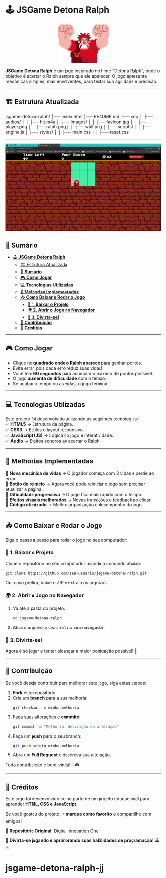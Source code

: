 
# 🕹 **JSGame Detona Ralph**

<p align="center">
  <img src="./src/images/ralph.png" alt="JSGame Detona Ralph Logo">
</p>

**JSGame Detona Ralph** é um jogo inspirado no filme "Detona Ralph", onde o objetivo é acertar o Ralph sempre que ele aparecer. O jogo apresenta mecânicas simples, mas envolventes, para testar sua agilidade e precisão.  

---
## 🏗 Estrutura Atualizada
jsgame-detona-ralph/
│── index.html
│── README.md
├── src/
│   ├── audios/
│   │   ├── hit.m4a
│   ├── images/
│   │   ├── favicon.jpg
│   │   ├── player.png
│   │   ├── ralph.png
│   │   ├── wall.png
│   ├── scripts/
│   │   ├── engine.js
│   ├── styles/
│   │   ├── main.css
│   │   ├── reset.css

---
<p align="center">
  <img src="./src/images/ralph jj.png" alt="JSGame Detona Ralph Logo">
</p>

## 📌 **Sumário**
- [🕹 **JSGame Detona Ralph**](#-jsgame-detona-ralph)
  - [🏗 Estrutura Atualizada](#-estrutura-atualizada)
  - [📌 **Sumário**](#-sumário)
  - [🎮 **Como Jogar**](#-como-jogar)
  - [💻 **Tecnologias Utilizadas**](#-tecnologias-utilizadas)
  - [🚀 **Melhorias Implementadas**](#-melhorias-implementadas)
  - [📥 **Como Baixar e Rodar o Jogo**](#-como-baixar-e-rodar-o-jogo)
    - [🔽 **1. Baixar o Projeto**](#-1-baixar-o-projeto)
    - [🌍 **2. Abrir o Jogo no Navegador**](#-2-abrir-o-jogo-no-navegador)
    - [🎯 **3. Divirta-se!**](#-3-divirta-se)
  - [🤝 **Contribuição**](#-contribuição)
  - [📜 **Créditos**](#-créditos)

---

## 🎮 **Como Jogar**
- Clique no **quadrado onde o Ralph aparece** para ganhar pontos.  
- Evite errar, pois cada erro reduz suas vidas!  
- Você tem **60 segundos** para acumular o máximo de pontos possível.  
- O jogo **aumenta de dificuldade** com o tempo.  
- Se acabar o tempo ou as vidas, o jogo termina.  

---

## 💻 **Tecnologias Utilizadas**
Este projeto foi desenvolvido utilizando as seguintes tecnologias:  
✅ **HTML5** → Estrutura da página.  
✅ **CSS3** → Estilos e layout responsivo.  
✅ **JavaScript (JS)** → Lógica do jogo e interatividade.  
✅ **Áudio** → Efeitos sonoros ao acertar o Ralph.  

---

## 🚀 **Melhorias Implementadas**
🔹 **Nova mecânica de vidas** → O jogador começa com 3 vidas e perde ao errar.  
🔹 **Botão de reinício** → Agora você pode reiniciar o jogo sem precisar atualizar a página.  
🔹 **Dificuldade progressiva** → O jogo fica mais rápido com o tempo.  
🔹 **Efeitos visuais melhorados** → Novas transições e feedback ao clicar.  
🔹 **Código otimizado** → Melhor organização e desempenho do jogo.  

---

## 📥 **Como Baixar e Rodar o Jogo**
Siga o passo a passo para rodar o jogo no seu computador:  

### 🔽 **1. Baixar o Projeto**
Clone o repositório no seu computador usando o comando abaixo:  
```sh
git clone https://github.com/seu-usuario/jsgame-detona-ralph.git
```
Ou, caso prefira, baixe o ZIP e extraia os arquivos.  

### 🌍 **2. Abrir o Jogo no Navegador**
1. Vá até a pasta do projeto:  
   ```sh
   cd jsgame-detona-ralph
   ```
2. Abra o arquivo `index.html` no seu navegador.  

### 🎯 **3. Divirta-se!**  
Agora é só jogar e tentar alcançar a maior pontuação possível! 🚀  

---

## 🤝 **Contribuição**
Se você deseja contribuir para melhorar este jogo, siga estas etapas:  

1. **Fork** este repositório.  
2. Crie um **branch** para a sua melhoria:  
   ```sh
   git checkout -b minha-melhoria
   ```
3. Faça suas alterações e **commite**:  
   ```sh
   git commit -m "Melhoria: descrição da alteração"
   ```
4. Faça um **push** para o seu branch:  
   ```sh
   git push origin minha-melhoria
   ```
5. Abra um **Pull Request** e descreva sua alteração.  

Toda contribuição é bem-vinda! 💡🎮  

---

## 📜 **Créditos**
Este jogo foi desenvolvido como parte de um projeto educacional para aprender **HTML, CSS e JavaScript**.  

Se você gostou do projeto, ⭐ **marque como favorito** e compartilhe com amigos!  

🔗 **Repositório Original**: [Digital Innovation One](https://github.com/digitalinnovationone/jsgame-detona-ralph)  

🚀 **Divirta-se jogando e aprimorando suas habilidades de programação!** 🕹🔥  


# jsgame-detona-ralph-jj
